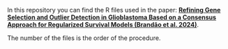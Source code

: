 In this repository you can find the R files used in the paper:
[**Refining Gene Selection and Outlier Detection in Glioblastoma Based on a Consensus Approach for Regularized Survival Models (Brandão et al. 2024)**](https://link.springer.com/chapter/10.1007/978-3-031-64629-4_2).

The number of the files is the order of the procedure. 
